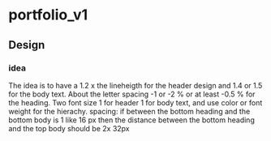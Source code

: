 # portfolio_v1

## Design

### idea
The idea is to have a 1.2 x the lineheigth for the header design and 1.4 or 1.5 for the body text.
About the letter spacing -1 or -2 % or at least -0.5 % for the heading.
Two font size 1 for header 1 for body text, and use color or font weight for the hierachy.
spacing: if between the bottom heading and the bottom body is 1 like 16 px then the distance between the bottom heading and the top body should be 2x 32px